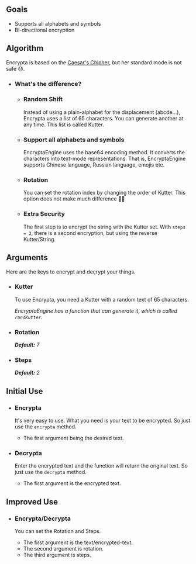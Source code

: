 ## Goals
- Supports all alphabets and symbols
- Bi-directional encryption


## Algorithm
Encrypta is based on the [Caesar's Chipher](https://en.wikipedia.org/wiki/Caesar_cipher), but her standard mode is not safe 😓.

* ### What's the difference?
  * ### Random Shift
    Instead of using a plain-alphabet for the displacement (abcde...), Encrypta uses a list of 65 characters. You can generate another at any time. This list is called Kutter. 

  * ### Support all alphabets and symbols
    EncryptaEngine uses the base64 encoding method. It converts the characters into text-mode representations. That is, EncryptaEngine supports Chinese language, Russian language, emojis etc.

  * ### Rotation
    You can set the rotation index by changing the order of Kutter. This option does not make much difference 🤷‍♂️

  * ### Extra Security
    The first step is to encrypt the string with the Kutter set. With `steps = 2`, there is a second encryption, but using the reverse Kutter/String.

## Arguments
Here are the keys to encrypt and decrypt your things.
* ### Kutter
  To use Encrypta, you need a Kutter with a random text of 65 characters.

  _EncryptaEngine has a function that can generate it, which is called `randKutter`._

* ### Rotation
  _**Default:** 7_

* ### Steps
  _**Default:** 2_

## Initial Use
* ### Encrypta
  It's very easy to use. What you need is your text to be encrypted. So just use the `encrypta` method. 

  - The first argument being the desired text.

* ### Decrypta
  Enter the encrypted text and the function will return the original text. So just use the `decrypta` method. 
  
  - The first argument is the encrypted text.

## Improved Use
* ### Encrypta/Decrypta
  You can set the Rotation and Steps. 

  - The first argument is the text/encrypted-text.
  - The second argument is rotation.
  - The third argument is steps.
